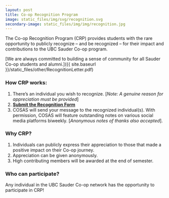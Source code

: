```yaml
---
layout: post
title: Co-op Recognition Program
image: static_files/img/svg/recognition.svg
secondary-image: static_files/img/img/recognition.jpg
---
```

The Co-op Recognition Program (CRP) provides students with the rare opportunity to publicly recognize – and be recognized – for their impact and contributions to the UBC Sauder Co-op program. 

[We are always committed to building a sense of community for all Sauder Co-op students and alumni.]({{ site.baseurl }}/static_files/other/RecognitionLetter.pdf)

### How CRP works:

1. There’s an individual you wish to recognize. [*Note: A genuine reason for appreciation must be provided*]
2. [**Submit the Recognition Form**]("https://forms.gle/TkJAZDpYwSYz9vvL6")
3. COSAS will send your message to the recognized individual(s). With permission, COSAS will feature outstanding notes on various social media platforms biweekly. [*Anonymous notes of thanks also accepted*].

###  Why CRP?
1. Individuals can publicly express their appreciation to those that made a positive impact on their Co-op journey. 
2. Appreciation can be given anonymously.
3. High contributing members will be awarded at the end of semester.
   
### Who can participate?
Any individual in the UBC Sauder Co-op network has the opportunity to participate in CRP!

<!-- <a href="{{ site.baseurl }}/static_files/other/Recognition.pdf">Download our information pamphlet here</a>

<iframe width="100%" height="1000" src="{{ site.baseurl }}/static_files/other/Recognition.pdf"> -->